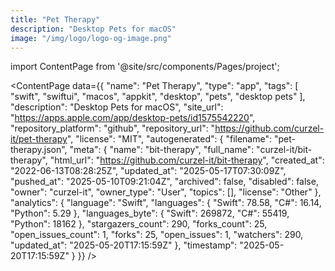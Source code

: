 ```yaml
---
title: "Pet Therapy"
description: "Desktop Pets for macOS"
image: "/img/logo/logo-og-image.png"
---
```

import ContentPage from '@site/src/components/Pages/project';

<ContentPage
    data={{
  "name": "Pet Therapy",
  "type": "app",
  "tags": [
    "swift",
    "swiftui",
    "macos",
    "appkit",
    "desktop",
    "pets",
    "desktop pets"
  ],
  "description": "Desktop Pets for macOS",
  "site_url": "https://apps.apple.com/app/desktop-pets/id1575542220",
  "repository_platform": "github",
  "repository_url": "https://github.com/curzel-it/pet-therapy",
  "license": "MIT",
  "autogenerated": {
    "filename": "pet-therapy.json",
    "meta": {
      "name": "bit-therapy",
      "full_name": "curzel-it/bit-therapy",
      "html_url": "https://github.com/curzel-it/bit-therapy",
      "created_at": "2022-06-13T08:28:25Z",
      "updated_at": "2025-05-17T07:30:09Z",
      "pushed_at": "2025-05-10T09:21:04Z",
      "archived": false,
      "disabled": false,
      "owner": "curzel-it",
      "owner_type": "User",
      "topics": [],
      "license": "Other"
    },
    "analytics": {
      "language": "Swift",
      "languages": {
        "Swift": 78.58,
        "C#": 16.14,
        "Python": 5.29
      },
      "languages_byte": {
        "Swift": 269872,
        "C#": 55419,
        "Python": 18162
      },
      "stargazers_count": 290,
      "forks_count": 25,
      "open_issues_count": 1,
      "forks": 25,
      "open_issues": 1,
      "watchers": 290,
      "updated_at": "2025-05-20T17:15:59Z"
    },
    "timestamp": "2025-05-20T17:15:59Z"
  }
}}
/>
